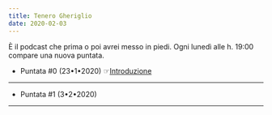 ```yaml
---
title: Tenero Gheriglio
date: 2020-02-03
---
```

È il podcast che prima o poi avrei messo in piedi. Ogni lunedì alle h. 19:00 compare una nuova puntata.
&nbsp;

* Puntata #0 (23•1•2020) ☞[Introduzione](https://anchor.fm/miriana-novella7/episodes/Introduzione-eacelf)

---

* Puntata #1 (3•2•2020)

---
